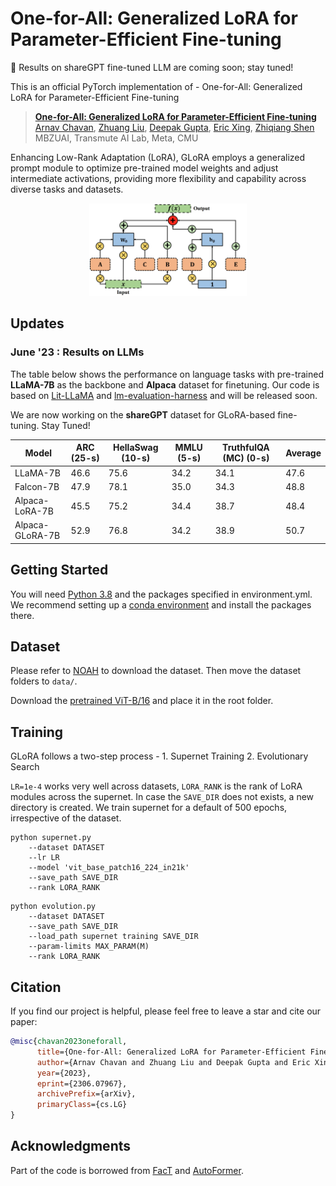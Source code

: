 # One-for-All: Generalized LoRA for Parameter-Efficient Fine-tuning
:pushpin: Results on shareGPT fine-tuned LLM are coming soon; stay tuned!

This is an official PyTorch implementation of - One-for-All: Generalized LoRA for Parameter-Efficient Fine-tuning

> [**One-for-All: Generalized LoRA for Parameter-Efficient Fine-tuning**](https://arxiv.org/abs//2306.07967)<br>
> [Arnav Chavan](https://sites.google.com/view/arnavchavan/), [Zhuang Liu](https://liuzhuang13.github.io/), [Deepak Gupta](https://dkgupta90.github.io/), [Eric Xing](http://www.cs.cmu.edu/~epxing/), [Zhiqiang Shen](http://zhiqiangshen.com/)<br>MBZUAI, Transmute AI Lab, Meta, CMU

Enhancing Low-Rank Adaptation (LoRA), GLoRA employs a generalized prompt module to optimize pre-trained model weights and adjust intermediate activations, providing more flexibility and capability across diverse tasks and datasets.

<div align=center>
<img width=50% src="method.png"/>
</div>

## Updates

### June '23 : Results on LLMs
The table below shows the performance on language tasks with pre-trained **LLaMA-7B** as the backbone and **Alpaca** dataset for finetuning. Our code is based on [Lit-LLaMA](https://github.com/Lightning-AI/lit-llama) and [lm-evaluation-harness](https://github.com/EleutherAI/lm-evaluation-harness) and will be released soon. 

We are now working on the **shareGPT** dataset for GLoRA-based fine-tuning. Stay Tuned!

| Model           | ARC (25-s) | HellaSwag (10-s) | MMLU (5-s) | TruthfulQA (MC) (0-s) | Average |
|-----------------|------------|------------------|------------|-----------------------|---------|
| LLaMA-7B        | 46.6       | 75.6             | 34.2       | 34.1                  | 47.6    |
| Falcon-7B       | 47.9       | 78.1             | 35.0       | 34.3                  | 48.8    |
| Alpaca-LoRA-7B  | 45.5       | 75.2             | 34.4       | 38.7                  | 48.4    |
| Alpaca-GLoRA-7B | 52.9       | 76.8             | 34.2       | 38.9                  | 50.7    |

## Getting Started

You will need [Python 3.8](https://www.python.org/downloads) and the packages specified in environment.yml.
We recommend setting up a [conda environment](https://docs.conda.io/projects/conda/en/latest/_downloads/843d9e0198f2a193a3484886fa28163c/conda-cheatsheet.pdf)
and install the packages there.

## Dataset

Please refer to [NOAH](https://github.com/ZhangYuanhan-AI/NOAH/#data-preparation) to download the dataset. Then move the dataset folders to `data/`.

Download the [pretrained ViT-B/16](https://storage.googleapis.com/vit_models/imagenet21k/ViT-B_16.npz) and place it in the root folder.

## Training
GLoRA follows a two-step process - 1. Supernet Training 2. Evolutionary Search

`LR=1e-4` works very well across datasets, `LORA_RANK` is the rank of LoRA modules across the supernet. In case the `SAVE_DIR` does not exists, a new directory is created. We train supernet for a default of 500 epochs, irrespective of the dataset.

```
python supernet.py
    --dataset DATASET
    --lr LR
    --model 'vit_base_patch16_224_in21k'
    --save_path SAVE_DIR
    --rank LORA_RANK
```

```
python evolution.py
    --dataset DATASET
    --save_path SAVE_DIR
    --load_path supernet training SAVE_DIR
    --param-limits MAX_PARAM(M)
    --rank LORA_RANK
```

## Citation

If you find our project is helpful, please feel free to leave a star and cite our paper:
```BibTeX
@misc{chavan2023oneforall,
      title={One-for-All: Generalized LoRA for Parameter-Efficient Fine-tuning}, 
      author={Arnav Chavan and Zhuang Liu and Deepak Gupta and Eric Xing and Zhiqiang Shen},
      year={2023},
      eprint={2306.07967},
      archivePrefix={arXiv},
      primaryClass={cs.LG}
}
```
    

## Acknowledgments
Part of the code is borrowed from [FacT](https://github.com/JieShibo/PETL-ViT/tree/main/FacT) and [AutoFormer](https://github.com/microsoft/Cream/tree/main/AutoFormer).


<!-- ## License

This project is licensed under the MIT License. -->
